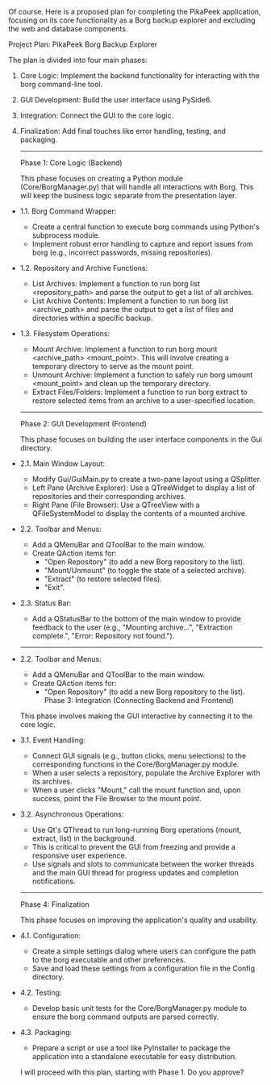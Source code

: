 Of course. Here is a proposed plan for completing the PikaPeek application, focusing on its core functionality as a Borg backup
  explorer and excluding the web and database components.

  Project Plan: PikaPeek Borg Backup Explorer

  The plan is divided into four main phases:

1. Core Logic: Implement the backend functionality for interacting with the borg command-line tool.

2. GUI Development: Build the user interface using PySide6.

3. Integration: Connect the GUI to the core logic.

4. Finalization: Add final touches like error handling, testing, and packaging.
   
   ---
   
   Phase 1: Core Logic (Backend)
   
   This phase focuses on creating a Python module (Core/BorgManager.py) that will handle all interactions with Borg. This will keep
   the business logic separate from the presentation layer.
* 1.1. Borg Command Wrapper:
  
  * Create a central function to execute borg commands using Python's subprocess module.
  * Implement robust error handling to capture and report issues from borg (e.g., incorrect passwords, missing repositories).

* 1.2. Repository and Archive Functions:
  
  * List Archives: Implement a function to run borg list <repository_path> and parse the output to get a list of all archives.
  * List Archive Contents: Implement a function to run borg list <archive_path> and parse the output to get a list of files and
    directories within a specific backup.

* 1.3. Filesystem Operations:
  
  * Mount Archive: Implement a function to run borg mount <archive_path> <mount_point>. This will involve creating a temporary
    directory to serve as the mount point.
  * Unmount Archive: Implement a function to safely run borg umount <mount_point> and clean up the temporary directory.
  * Extract Files/Folders: Implement a function to run borg extract to restore selected items from an archive to a
    user-specified location.
  
  ---
  
  Phase 2: GUI Development (Frontend)
  
  This phase focuses on building the user interface components in the Gui directory.

* 2.1. Main Window Layout:
  
  * Modify Gui/GuiMain.py to create a two-pane layout using a QSplitter.
  * Left Pane (Archive Explorer): Use a QTreeWidget to display a list of repositories and their corresponding archives.
  * Right Pane (File Browser): Use a QTreeView with a QFileSystemModel to display the contents of a mounted archive.

* 2.2. Toolbar and Menus:
  
  * Add a QMenuBar and QToolBar to the main window.
  * Create QAction items for:
    * "Open Repository" (to add a new Borg repository to the list).
    * "Mount/Unmount" (to toggle the state of a selected archive).
    * "Extract" (to restore selected files).
    * "Exit".

* 2.3. Status Bar:
  
  * Add a QStatusBar to the bottom of the main window to provide feedback to the user (e.g., "Mounting archive...", "Extraction
    complete.", "Error: Repository not found.").
  
  ---

* 2.2. Toolbar and Menus:
  
  * Add a QMenuBar and QToolBar to the main window.
  * Create QAction items for:
    * "Open Repository" (to add a new Borg repository to the list).
      Phase 3: Integration (Connecting Backend and Frontend)
  
  This phase involves making the GUI interactive by connecting it to the core logic.

* 3.1. Event Handling:
  
  * Connect GUI signals (e.g., button clicks, menu selections) to the corresponding functions in the Core/BorgManager.py
    module.
  * When a user selects a repository, populate the Archive Explorer with its archives.
  * When a user clicks "Mount," call the mount function and, upon success, point the File Browser to the mount point.

* 3.2. Asynchronous Operations:
  
  * Use Qt's QThread to run long-running Borg operations (mount, extract, list) in the background.
  * This is critical to prevent the GUI from freezing and provide a responsive user experience.
  * Use signals and slots to communicate between the worker threads and the main GUI thread for progress updates and completion
    notifications.
  
  ---
  
  Phase 4: Finalization
  
  This phase focuses on improving the application's quality and usability.

* 4.1. Configuration:
  
  * Create a simple settings dialog where users can configure the path to the borg executable and other preferences.
  * Save and load these settings from a configuration file in the Config directory.

* 4.2. Testing:
  
  * Develop basic unit tests for the Core/BorgManager.py module to ensure the borg command outputs are parsed correctly.

* 4.3. Packaging:
  
  * Prepare a script or use a tool like PyInstaller to package the application into a standalone executable for easy
    distribution.
  
  I will proceed with this plan, starting with Phase 1. Do you approve?
